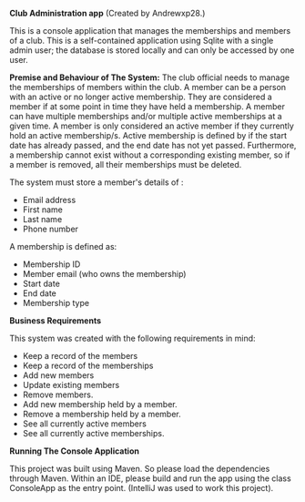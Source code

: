 **Club Administration app** (Created by Andrewxp28.)

This is a console application that manages the memberships and members of a club.
This is a self-contained application using Sqlite with a single admin user; the database is
stored locally and can only be accessed by one user.

**Premise and Behaviour of The System:**
The club official needs to manage the memberships of members within the club. A member can
be a person with an active or no longer active membership. They are considered a member if 
at some point in time they have held a membership. A member can have multiple memberships 
and/or multiple active memberships at a given time. A member is only considered an active member
if they currently hold an active membership/s. Active membership is defined by if the start 
date has already passed, and the end date has not yet passed. Furthermore, a membership cannot 
exist without a corresponding existing member, so if a member is removed, all their 
memberships must be deleted.

The system must store a member's details of :
- Email address
- First name
- Last name
- Phone number

A membership is defined as:
- Membership ID
- Member email (who owns the membership)
- Start date
- End date
- Membership type



**Business Requirements**

This system was created with the following requirements in mind:
- Keep a record of the members
- Keep a record of the memberships
- Add new members
- Update existing members
- Remove members.
- Add new membership held by a member.
- Remove a membership held by a member.
- See all currently active members
- See all currently active memberships.


**Running The Console Application**

This project was built using Maven. So please load the dependencies
through Maven. Within an IDE, please build and run the app using the
class ConsoleApp as the entry point. (IntelliJ was used to work this project).